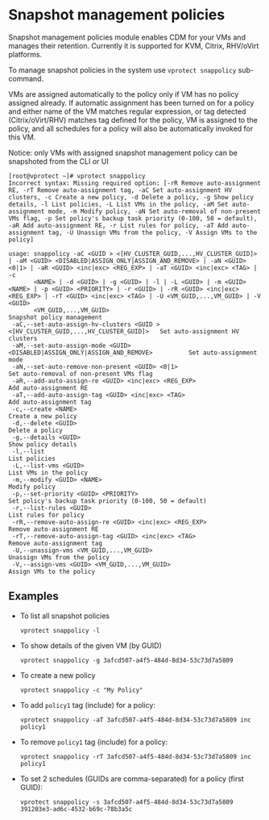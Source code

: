 # Snapshot management policies

Snapshot management policies module enables CDM for your VMs and manages their retention. Currently it is supported for KVM, Citrix, RHV/oVirt platforms.

To manage snapshot policies in the system use `vprotect snappolicy` sub-command.

VMs are assigned automatically to the policy only if VM has no policy assigned already. If automatic assignment has been turned on for a policy and either name of the VM matches regular expression, or tag detected \(Citrix/oVirt/RHV\) matches tag defined for the policy, VM is assigned to the policy, and all schedules for a policy will also be automatically invoked for this VM.

Notice: only VMs with assigned snapshot management policy can be snapshoted from the CLI or UI

```text
[root@vprotect ~]# vprotect snappolicy
Incorrect syntax: Missing required option: [-rR Remove auto-assignment RE, -rT Remove auto-assignment tag, -aC Set auto-assignment HV clusters, -c Create a new policy, -d Delete a policy, -g Show policy details, -l List policies, -L List VMs in the policy, -aM Set auto-assignment mode, -m Modify policy, -aN Set auto-removal of non-present VMs flag, -p Set policy's backup task priority (0-100, 50 = default), -aR Add auto-assignment RE, -r List rules for policy, -aT Add auto-assignment tag, -U Unassign VMs from the policy, -V Assign VMs to the policy]

usage: snappolicy -aC <GUID > <[HV_CLUSTER_GUID,...,HV_CLUSTER_GUID]> | -aM <GUID> <DISABLED|ASSIGN_ONLY|ASSIGN_AND_REMOVE> | -aN <GUID> <0|1> | -aR <GUID> <inc|exc> <REG_EXP> | -aT <GUID> <inc|exc> <TAG> | -c
       <NAME> | -d <GUID> | -g <GUID> | -l | -L <GUID> | -m <GUID> <NAME> | -p <GUID> <PRIORITY> | -r <GUID> | -rR <GUID> <inc|exc> <REG_EXP> | -rT <GUID> <inc|exc> <TAG> | -U <VM_GUID,...,VM_GUID> | -V <GUID>
       <VM_GUID,...,VM_GUID>
Snapshot policy management
 -aC,--set-auto-assign-hv-clusters <GUID > <[HV_CLUSTER_GUID,...,HV_CLUSTER_GUID]>   Set auto-assignment HV clusters
 -aM,--set-auto-assign-mode <GUID> <DISABLED|ASSIGN_ONLY|ASSIGN_AND_REMOVE>          Set auto-assignment mode
 -aN,--set-auto-remove-non-present <GUID> <0|1>                                      Set auto-removal of non-present VMs flag
 -aR,--add-auto-assign-re <GUID> <inc|exc> <REG_EXP>                                 Add auto-assignment RE
 -aT,--add-auto-assign-tag <GUID> <inc|exc> <TAG>                                    Add auto-assignment tag
 -c,--create <NAME>                                                                  Create a new policy
 -d,--delete <GUID>                                                                  Delete a policy
 -g,--details <GUID>                                                                 Show policy details
 -l,--list                                                                           List policies
 -L,--list-vms <GUID>                                                                List VMs in the policy
 -m,--modify <GUID> <NAME>                                                           Modify policy
 -p,--set-priority <GUID> <PRIORITY>                                                 Set policy's backup task priority (0-100, 50 = default)
 -r,--list-rules <GUID>                                                              List rules for policy
 -rR,--remove-auto-assign-re <GUID> <inc|exc> <REG_EXP>                              Remove auto-assignment RE
 -rT,--remove-auto-assign-tag <GUID> <inc|exc> <TAG>                                 Remove auto-assignment tag
 -U,--unassign-vms <VM_GUID,...,VM_GUID>                                             Unassign VMs from the policy
 -V,--assign-vms <GUID> <VM_GUID,...,VM_GUID>                                        Assign VMs to the policy
```



## Examples

* To list all snapshot policies

  ```text
  vprotect snappolicy -l
  ```

* To show details of the given VM \(by GUID\)

  ```text
  vprotect snappolicy -g 3afcd507-a4f5-484d-8d34-53c73d7a5809
  ```

* To create a new policy

  ```text
  vprotect snappolicy -c "My Policy"
  ```

* To add `policy1` tag \(include\) for a policy:

  ```text
  vprotect snappolicy -aT 3afcd507-a4f5-484d-8d34-53c73d7a5809 inc policy1
  ```

* To remove `policy1` tag \(include\) for a policy:

  ```text
  vprotect snappolicy -rT 3afcd507-a4f5-484d-8d34-53c73d7a5809 inc policy1
  ```

* To set 2 schedules \(GUIDs are comma-separated\) for a policy \(first GUID\):

  ```text
  vprotect snappolicy -s 3afcd507-a4f5-484d-8d34-53c73d7a5809 391203e3-ad6c-4532-b69c-78b3a5c
  ```

